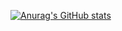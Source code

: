 [![Anurag's GitHub stats](https://github-readme-stats.vercel.app/api?username=HeNrY4396)](https://github.com/anuraghazra/github-readme-stats)
